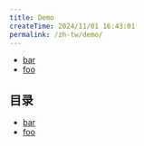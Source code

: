 ```yaml
---
title: Demo
createTime: 2024/11/01 16:43:01
permalink: /zh-tw/demo/
---
```


- [bar](./bar.md)
- [foo](./foo.md)


## 目录
- [bar](./bar.md)
- [foo](./foo.md)
